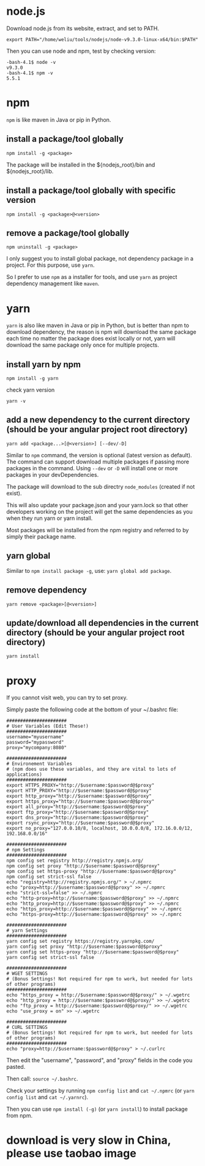 # node.js
Download node.js from its website, extract, and set to PATH.
```
export PATH="/home/weliu/tools/nodejs/node-v9.3.0-linux-x64/bin:$PATH"
```
Then you can use node and npm, test by checking version:
```
-bash-4.1$ node -v
v9.3.0
-bash-4.1$ npm -v
5.5.1
```

# npm
`npm` is like maven in Java or pip in Python.

## install a package/tool globally
```
npm install -g <package>
``` 
The package will be installed in the ${nodejs_root}/bin and ${nodejs_root}/lib.

## install a package/tool globally with specific version
```
npm install -g <package>@<version>
```
## remove a package/tool globally
```
npm uninstall -g <package>
```

I only suggest you to install global package, not dependency package in a project. For this purpose, use `yarn`.

So I prefer to use `npm` as a installer for tools, and use `yarn` as project dependency management like `maven`.

# yarn
`yarn` is also like maven in Java or pip in Python, but is better than npm to download dependency, the reason is npm will download the same package each time no matter the package does exist locally or not, yarn will download the same package only once for multiple projects.

## install yarn by npm
```
npm install -g yarn
```
check yarn version
```
yarn -v
```
## add a new dependency to the current directory (should be your angular project root directory)
```
yarn add <package...>[@<version>] [--dev/-D]
```
Similar to `npm` command, the version is optional (latest version as default). The command can support download multiple packages if passing more packages in the command. Using `--dev` or `-D` will install one or more packages in your devDependencies.

The package will download to the sub directry `node_modules` (created if not exist).

This will also update your package.json and your yarn.lock so that other developers working on the project will get the same dependencies as you when they run yarn or yarn install.

Most packages will be installed from the npm registry and referred to by simply their package name.

## yarn global
Similar to `npm install package -g`, use: `yarn global add package`. 

## remove dependency
```
yarn remove <package>[@<version>]
```

## update/download all dependencies in the current directory (should be your angular project root directory)
```
yarn install
```

# proxy
If you cannot visit web, you can try to set proxy.

Simply paste the following code at the bottom of your ~/.bashrc file:
```
######################
# User Variables (Edit These!)
######################
username="myusername"
password="mypassword"
proxy="mycompany:8080"

######################
# Environement Variables
# (npm does use these variables, and they are vital to lots of applications)
######################
export HTTPS_PROXY="http://$username:$password@$proxy"
export HTTP_PROXY="http://$username:$password@$proxy"
export http_proxy="http://$username:$password@$proxy"
export https_proxy="http://$username:$password@$proxy"
export all_proxy="http://$username:$password@$proxy"
export ftp_proxy="http://$username:$password@$proxy"
export dns_proxy="http://$username:$password@$proxy"
export rsync_proxy="http://$username:$password@$proxy"
export no_proxy="127.0.0.10/8, localhost, 10.0.0.0/8, 172.16.0.0/12, 192.168.0.0/16"

######################
# npm Settings
######################
npm config set registry http://registry.npmjs.org/
npm config set proxy "http://$username:$password@$proxy"
npm config set https-proxy "http://$username:$password@$proxy"
npm config set strict-ssl false
echo "registry=http://registry.npmjs.org/" > ~/.npmrc
echo "proxy=http://$username:$password@$proxy" >> ~/.npmrc
echo "strict-ssl=false" >> ~/.npmrc
echo "http-proxy=http://$username:$password@$proxy" >> ~/.npmrc
echo "http_proxy=http://$username:$password@$proxy" >> ~/.npmrc
echo "https_proxy=http://$username:$password@$proxy" >> ~/.npmrc
echo "https-proxy=http://$username:$password@$proxy" >> ~/.npmrc

######################
# yarn Settings
######################
yarn config set registry https://registry.yarnpkg.com/
yarn config set proxy "http://$username:$password@$proxy"
yarn config set https-proxy "http://$username:$password@$proxy"
yarn config set strict-ssl false

######################
# WGET SETTINGS
# (Bonus Settings! Not required for npm to work, but needed for lots of other programs)
######################
echo "https_proxy = http://$username:$password@$proxy/" > ~/.wgetrc
echo "http_proxy = http://$username:$password@$proxy/" >> ~/.wgetrc
echo "ftp_proxy = http://$username:$password@$proxy/" >> ~/.wgetrc
echo "use_proxy = on" >> ~/.wgetrc

######################
# CURL SETTINGS
# (Bonus Settings! Not required for npm to work, but needed for lots of other programs)
######################
echo "proxy=http://$username:$password@$proxy" > ~/.curlrc
```
Then edit the "username", "password", and "proxy" fields in the code you pasted.

Then call: `source ~/.bashrc`.

Check your settings by running `npm config list` and `cat ~/.npmrc` (or `yarn config list` and `cat ~/.yarnrc`).

Then you can use `npm install (-g)` (or `yarn install`) to install package from npm.

# download is very slow in China, please use taobao image

